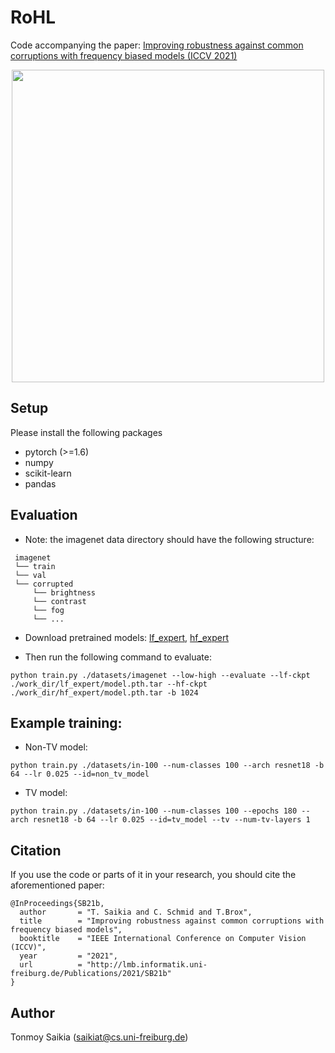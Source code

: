 # RoHL
Code accompanying the paper: [Improving robustness against common corruptions with frequency biased models (ICCV
2021)](https://lmb.informatik.uni-freiburg.de/Publications/2021/SB21b/)

<p align="center">
<img src="https://lmb.informatik.uni-freiburg.de/Publications/2021/SB21b/tradeoff.png" width="500" class="center">
</p>

## Setup
Please install the following packages
* pytorch (>=1.6)
* numpy
* scikit-learn
* pandas

## Evaluation
* Note: the imagenet data directory should have the following structure:
```
 imagenet
 └── train
 └── val
 └── corrupted
     └── brightness
     └── contrast
     └── fog
     └── ...
```


* Download pretrained models: [lf_expert](https://lmb.informatik.uni-freiburg.de/resources/binaries/iccv21_rohl/lf_expert/model_final.pth.tar), [hf_expert](https://lmb.informatik.uni-freiburg.de/resources/binaries/iccv21_rohl/hf_expert/model_final.pth.tar)

* Then run the following command to evaluate: 

```
python train.py ./datasets/imagenet --low-high --evaluate --lf-ckpt ./work_dir/lf_expert/model.pth.tar --hf-ckpt ./work_dir/hf_expert/model.pth.tar -b 1024
```

## Example training:
* Non-TV model:

```
python train.py ./datasets/in-100 --num-classes 100 --arch resnet18 -b 64 --lr 0.025 --id=non_tv_model
```
* TV model: 

```
python train.py ./datasets/in-100 --num-classes 100 --epochs 180 --arch resnet18 -b 64 --lr 0.025 --id=tv_model --tv --num-tv-layers 1
```


## Citation
If you use the code or parts of it in your research, you should cite the aforementioned paper:
```
@InProceedings{SB21b,
  author       = "T. Saikia and C. Schmid and T.Brox",
  title        = "Improving robustness against common corruptions with frequency biased models",
  booktitle    = "IEEE International Conference on Computer Vision (ICCV)",
  year         = "2021",
  url          = "http://lmb.informatik.uni-freiburg.de/Publications/2021/SB21b"
}
```
## Author
Tonmoy Saikia (saikiat@cs.uni-freiburg.de)
